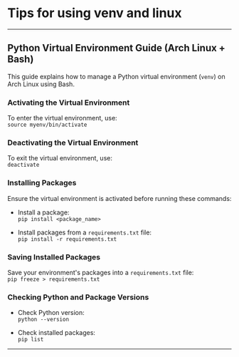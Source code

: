 # Tips for using venv and linux

---

## Python Virtual Environment Guide (Arch Linux + Bash)

This guide explains how to manage a Python virtual environment (`venv`) on Arch Linux using Bash.

### Activating the Virtual Environment

To enter the virtual environment, use:  
`source myenv/bin/activate`

### Deactivating the Virtual Environment

To exit the virtual environment, use:  
`deactivate`

### Installing Packages

Ensure the virtual environment is activated before running these commands:

- Install a package:  
  `pip install <package_name>`

- Install packages from a `requirements.txt` file:  
  `pip install -r requirements.txt`

### Saving Installed Packages

Save your environment's packages into a `requirements.txt` file:  
`pip freeze > requirements.txt`

### Checking Python and Package Versions

- Check Python version:  
  `python --version`

- Check installed packages:  
  `pip list`

---

